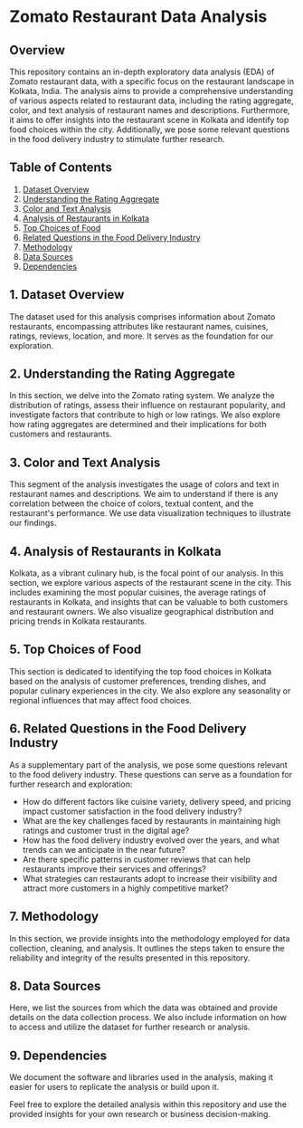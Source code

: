 # Zomato Restaurant Data Analysis

## Overview
This repository contains an in-depth exploratory data analysis (EDA) of Zomato restaurant data, with a specific focus on the restaurant landscape in Kolkata, India. The analysis aims to provide a comprehensive understanding of various aspects related to restaurant data, including the rating aggregate, color, and text analysis of restaurant names and descriptions. Furthermore, it aims to offer insights into the restaurant scene in Kolkata and identify top food choices within the city. Additionally, we pose some relevant questions in the food delivery industry to stimulate further research.

## Table of Contents
1. [Dataset Overview](#dataset-overview)
2. [Understanding the Rating Aggregate](#understanding-the-rating-aggregate)
3. [Color and Text Analysis](#color-and-text-analysis)
4. [Analysis of Restaurants in Kolkata](#analysis-of-restaurants-in-kolkata)
5. [Top Choices of Food](#top-choices-of-food)
6. [Related Questions in the Food Delivery Industry](#related-questions-in-the-food-delivery-industry)
7. [Methodology](#methodology)
8. [Data Sources](#data-sources)
9. [Dependencies](#dependencies)


## 1. Dataset Overview
The dataset used for this analysis comprises information about Zomato restaurants, encompassing attributes like restaurant names, cuisines, ratings, reviews, location, and more. It serves as the foundation for our exploration.

## 2. Understanding the Rating Aggregate
In this section, we delve into the Zomato rating system. We analyze the distribution of ratings, assess their influence on restaurant popularity, and investigate factors that contribute to high or low ratings. We also explore how rating aggregates are determined and their implications for both customers and restaurants.

## 3. Color and Text Analysis
This segment of the analysis investigates the usage of colors and text in restaurant names and descriptions. We aim to understand if there is any correlation between the choice of colors, textual content, and the restaurant's performance. We use data visualization techniques to illustrate our findings.

## 4. Analysis of Restaurants in Kolkata
Kolkata, as a vibrant culinary hub, is the focal point of our analysis. In this section, we explore various aspects of the restaurant scene in the city. This includes examining the most popular cuisines, the average ratings of restaurants in Kolkata, and insights that can be valuable to both customers and restaurant owners. We also visualize geographical distribution and pricing trends in Kolkata restaurants.

## 5. Top Choices of Food
This section is dedicated to identifying the top food choices in Kolkata based on the analysis of customer preferences, trending dishes, and popular culinary experiences in the city. We also explore any seasonality or regional influences that may affect food choices.

## 6. Related Questions in the Food Delivery Industry
As a supplementary part of the analysis, we pose some questions relevant to the food delivery industry. These questions can serve as a foundation for further research and exploration:

- How do different factors like cuisine variety, delivery speed, and pricing impact customer satisfaction in the food delivery industry?
- What are the key challenges faced by restaurants in maintaining high ratings and customer trust in the digital age?
- How has the food delivery industry evolved over the years, and what trends can we anticipate in the near future?
- Are there specific patterns in customer reviews that can help restaurants improve their services and offerings?
- What strategies can restaurants adopt to increase their visibility and attract more customers in a highly competitive market?

## 7. Methodology
In this section, we provide insights into the methodology employed for data collection, cleaning, and analysis. It outlines the steps taken to ensure the reliability and integrity of the results presented in this repository.

## 8. Data Sources
Here, we list the sources from which the data was obtained and provide details on the data collection process. We also include information on how to access and utilize the dataset for further research or analysis.

## 9. Dependencies
We document the software and libraries used in the analysis, making it easier for users to replicate the analysis or build upon it.

Feel free to explore the detailed analysis within this repository and use the provided insights for your own research or business decision-making.
